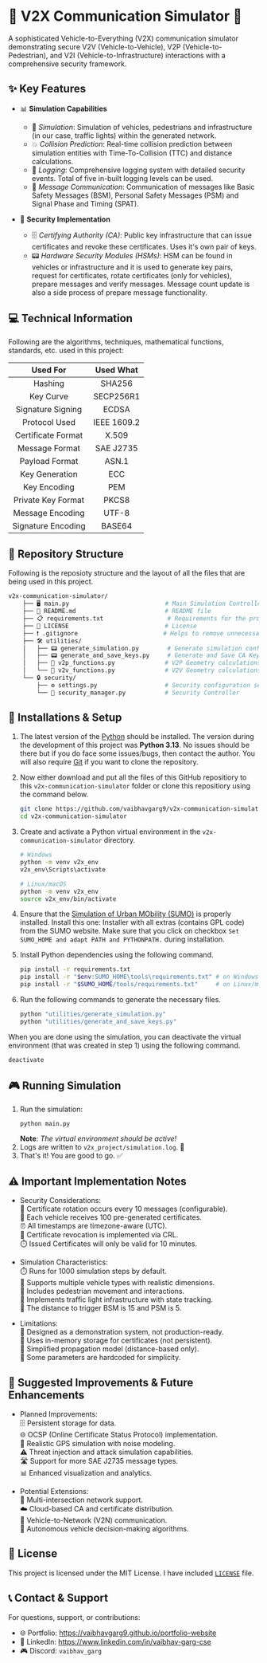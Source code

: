 # 🚗 V2X Communication Simulator 📡
A sophisticated Vehicle-to-Everything (V2X) communication simulator demonstrating secure V2V (Vehicle-to-Vehicle), V2P (Vehicle-to-Pedestrian), and V2I (Vehicle-to-Infrastructure) interactions with a comprehensive security framework.

## ✨ Key Features
- 📊 **Simulation Capabilities**
	- 📝 *Simulation*: Simulation of vehicles, pedestrians and infrastructure (in our case, traffic lights) within the generated network.
	- 💥 *Collision Prediction*: Real-time collision prediction between simulation entities with Time-To-Collision (TTC) and distance calculations.
	- 📜 *Logging*: Comprehensive logging system with detailed security events. Total of five in-built logging levels can be used.
	- 💬 *Message Communication*: Communication of messages like Basic Safety Messages (BSM), Personal Safety Messages (PSM) and Signal Phase and Timing (SPAT).

- 🔐 **Security Implementation**
    - 🗄️ *Certifying Authority (CA)*: Public key infrastructure that can issue certificates and revoke these certificates. Uses it's own pair of keys.
    - 📟 *Hardware Security Modules (HSMs)*: HSM can be found in vehicles or infrastructure and it is used to generate key pairs, request for certificates, rotate certificates (only for vehicles), prepare messages and verify messages. Message count update is also a side process of prepare message functionality.

## 💻 Technical Information
Following are the algorithms, techniques, mathematical functions, standards, etc. used in this project:

| Used For             | Used What   |
| :----:               | :----:      |
| Hashing              | SHA256      |
| Key Curve            | SECP256R1   |
| Signature Signing    | ECDSA       |
| Protocol Used        | IEEE 1609.2 |
| Certificate Format   | X.509       |
| Message Format       | SAE J2735   |
| Payload Format       | ASN.1       |
| Key Generation       | ECC         |
| Key Encoding         | PEM         |
| Private Key Format   | PKCS8       |
| Message Encoding     | UTF-8       |
| Signature Encoding   | BASE64      |

## 📁 Repository Structure
Following is the reposioty structure and the layout of all the files that are being used in this project.
```bash
v2x-communication-simulator/
    ├── 🖥️ main.py                           # Main Simulation Controller (Main Application)
    ├── 📖 README.md                         # README file
    ├── 📋 requirements.txt                  # Requirements for the project
    ├── 📜 LICENSE                           # License
    ├── ❗ .gitignore                        # Helps to remove unnecessary files
    ├── 🛠️ utilities/
    │   ├── 📟 generate_simulation.py        # Generate simulation configuration files
    │   ├── 📟 generate_and_save_keys.py     # Generate and Save CA Keys
    │   ├── 🔧 v2p_functions.py              # V2P Geometry calculations
    │   └── 🔧 v2v_functions.py              # V2V Geometry calculations
    └── 🔒 security/
        ├── ⚙️ settings.py                   # Security configuration settings
        └── 🔐 security_manager.py           # Security Controller
```

## 🚀 Installations & Setup
1. The latest version of the [Python](https://www.python.org/) should be installed. The version during the development of this project was **Python 3.13**. No issues should be there but if you do face some issues/bugs, then contact the author. You will also require [Git](https://git-scm.com/) if you want to clone the repository.

2. Now either download and put all the files of this GitHub repositiory to this `v2x-communication-simulator` folder or clone this repositiory using the command below.
	```bash
	git clone https://github.com/vaibhavgarg9/v2x-communication-simulator.git
	cd v2x-communication-simulator
	```

3. Create and activate a Python virtual environment in the `v2x-communication-simulator` directory.
	```bash
	# Windows
	python -m venv v2x_env
	v2x_env\Scripts\activate

	# Linux/macOS
	python -m venv v2x_env
	source v2x_env/bin/activate
	```

4. Ensure that the [Simulation of Urban MObility (SUMO)](https://sumo.dlr.de/docs/index.html) is properly installed. Install this one: Installer with all extras (contains GPL code) from the SUMO website. Make sure that you click on checkbox `Set SUMO_HOME and adapt PATH and PYTHONPATH.` during installation.

5. Install Python dependencies using the following command.
	```bash
	pip install -r requirements.txt
    pip install -r "$env:SUMO_HOME\tools\requirements.txt" # on Windows (PowerShell/CMD)
	pip install -r "$SUMO_HOME/tools/requirements.txt"     # on Linux/macOS
	```

6. Run the following commands to generate the necessary files.
	```bash
	python "utilities/generate_simulation.py"
	python "utilities/generate_and_save_keys.py"
	```

When you are done using the simulation, you can deactivate the virtual environment (that was created in step 1) using the following command.
```bash
deactivate
```

## 🎮 Running Simulation
1. Run the simulation:
	```bash
	python main.py
	```
	**Note**: *The virtual environment should be active!*
2. Logs are written to `v2x_project/simulation.log`. 📜
3. That's it! You are good to go. ✅

## ⚠️ Important Implementation Notes
- Security Considerations:<br>
    🔄 Certificate rotation occurs every 10 messages (configurable).<br>
    📜 Each vehicle receives 100 pre-generated certificates.<br>
    ⏰ All timestamps are timezone-aware (UTC).<br>
    🚫 Certificate revocation is implemented via CRL.<br>
	⏱️ Issued Certificates will only be valid for 10 minutes.

- Simulation Characteristics:<br>
    ⏱️ Runs for 1000 simulation steps by default.<br>
    🚗 Supports multiple vehicle types with realistic dimensions.<br>
    🚶 Includes pedestrian movement and interactions.<br>
    🚦 Implements traffic light infrastructure with state tracking.<br>
	📏 The distance to trigger BSM is 15 and PSM is 5.

- Limitations:<br>
    🧪 Designed as a demonstration system, not production-ready.<br>
    💾 Uses in-memory storage for certificates (not persistent).<br>
    📡 Simplified propagation model (distance-based only).<br>
    🔧 Some parameters are hardcoded for simplicity.

## 🔮 Suggested Improvements & Future Enhancements
- Planned Improvements:<br>
    🗄️ Persistent storage for data.<br>
    🌐 OCSP (Online Certificate Status Protocol) implementation.<br>
    📍 Realistic GPS simulation with noise modeling.<br>
    ⚠️ Threat injection and attack simulation capabilities.<br>
    🛣️ Support for more SAE J2735 message types.<br>
    📊 Enhanced visualization and analytics.

- Potential Extensions:<br>
    🌉 Multi-intersection network support.<br>
    ☁️ Cloud-based CA and certificate distribution.<br>
    🔄 Vehicle-to-Network (V2N) communication.<br>
    🤖 Autonomous vehicle decision-making algorithms.

## 📜 License
This project is licensed under the MIT License. I have included [`LICENSE`](https://github.com/vaibhavgarg9/v2x-communication-simulator/blob/main/LICENSE) file.

## 📞 Contact & Support
For questions, support, or contributions:
- 🌐 Portfolio: https://vaibhavgarg9.github.io/portfolio-website
- 💼 LinkedIn: https://www.linkedin.com/in/vaibhav-garg-cse
- 🎮 Discord: `vaibhav_garg`